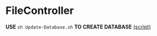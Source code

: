 # FileController
**USE** `sh Update-Database.sh` **TO CREATE DATABASE** [(script)](https://github.com/Syndic0r/FileController/blob/master/Update-Database.sh)